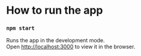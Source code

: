 # How to run the app

### `npm start`

Runs the app in the development mode.\
Open [http://localhost:3000](http://localhost:3000) to view it in the browser.

